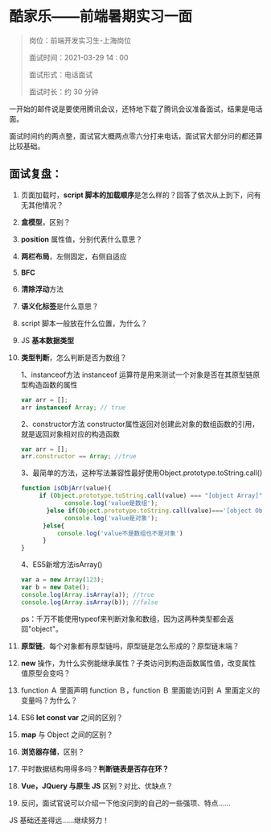 # 酷家乐——前端暑期实习一面

> 岗位：前端开发实习生-上海岗位
>
> 面试时间：2021-03-29 14 : 00
>
> 面试形式：电话面试
>
> 面试时长：约 30 分钟

一开始的邮件说是要使用腾讯会议，还特地下载了腾讯会议准备面试，结果是电话面。

面试时间约的两点整，面试官大概两点零六分打来电话，面试官大部分问的都还算比较基础。

## 面试复盘：

1. 页面加载时，**script 脚本的加载顺序**是怎么样的？回答了依次从上到下，问有无其他情况？

   

2. **盒模型**，区别？

   

3. **position** 属性值，分别代表什么意思？

   

4. **两栏布局**，左侧固定，右侧自适应

   

5. **BFC**

   

6. **清除浮动**方法

   

7. **语义化标签**是什么意思？

   

8. script 脚本一般放在什么位置，为什么？

   

9. JS **基本数据类型**

   

10. **类型判断**，怎么判断是否为数组？

    1、instanceof方法
    instanceof 运算符是用来测试一个对象是否在其原型链原型构造函数的属性

    ```javascript
    var arr = []; 
    arr instanceof Array; // true
    ```

    2、constructor方法
    constructor属性返回对创建此对象的数组函数的引用，就是返回对象相对应的构造函数

    ```javascript
    var arr = []; 
    arr.constructor == Array; //true
    ```

    3、最简单的方法，这种写法兼容性最好使用Object.prototype.toString.call()

    ```javascript
    function isObjArr(value){
         if (Object.prototype.toString.call(value) === "[object Array]") {
                console.log('value是数组');
           }else if(Object.prototype.toString.call(value)==='[object Object]'){//这个方法兼容性好一点
                console.log('value是对象');
          }else{
              console.log('value不是数组也不是对象')
          }
    }
    ```

    4、ES5新增方法isArray()

    ```javascript
    var a = new Array(123);
    var b = new Date();
    console.log(Array.isArray(a)); //true
    console.log(Array.isArray(b)); //false
    ```

    ps：千万不能使用typeof来判断对象和数组，因为这两种类型都会返回"object"。

    

11. **原型链**，每个对象都有原型链吗，原型链是怎么形成的？原型链末端？

    

12. **new** 操作，为什么实例能继承属性？子类访问到构造函数属性值，改变属性值原型会变吗？

    

13. function Ａ 里面声明 function Ｂ，function Ｂ 里面能访问到 Ａ 里面定义的变量吗？为什么？

    

14. ES6 **let const var** 之间的区别？

    

15. **map** 与 Object 之间的区别？

    

16. **浏览器存储**，区别？

    

17. 平时数据结构用得多吗？**判断链表是否存在环？**

    

18. **Vue，JQuery 与原生 JS** 区别？对比、优缺点？

    

19. 反问，面试官说可以介绍一下他没问到的自己的一些强项、特点……



JS 基础还差得远……继续努力！

